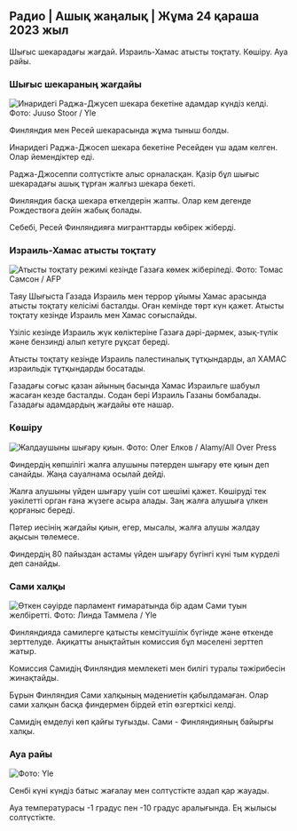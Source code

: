 ## Радио \| Ашық жаңалық \| Жұма 24 қараша 2023 жыл

Шығыс шекарадағы жағдай. Израиль-Хамас атысты тоқтату. Көшіру. Ауа райы.

### Шығыс шекараның жағдайы

![Инаридегі Раджа-Джусеп шекара бекетіне адамдар күндіз келді. Фото: Juuso Stoor / Yle](https://images.cdn.yle.fi/image/upload/c_crop,h_3368,w_5986,x_0,y_0/ar_1.777777777777777,c_fill,g_faces,h_620,h_120.w/q_auto:eco/f_auto/fl_lossy/v1700827102/39-120618465608fd4818b7)

Финляндия мен Ресей шекарасында жұма тыныш болды.

Инаридегі Раджа-Джосеп шекара бекетіне Ресейден үш адам келген. Олар йемендіктер еді.

Раджа-Джосеппи солтүстікте алыс орналасқан. Қазір бұл шығыс шекарадағы ашық тұрған жалғыз шекара бекеті.

Финляндия басқа шекара өткелдерін жапты. Олар кем дегенде Рождествоға дейін жабық болады.

Себебі, Ресей Финляндияға мигранттарды көбірек жіберді.

### Израиль-Хамас атысты тоқтату

![Атысты тоқтату режимі кезінде Газаға көмек жіберіледі. Фото: Томас Самсон / AFP](https://images.cdn.yle.fi/image/upload/c_crop,h_2879,w_5119,x_0,y_533/ar_1.777777777777777,c_fill,g_faces,h_pr_610/d.q_auto:eco/f_auto/fl_lossy/v1700822253/39-120580865603d3467a7a)

Таяу Шығыста Газада Израиль мен террор ұйымы Хамас арасында атысты тоқтату келісімі басталды. Оған кемінде төрт күн қажет. Атысты тоқтату кезінде Израиль мен Хамас соғыспайды.

Үзіліс кезінде Израиль жүк көліктеріне Газаға дәрі-дәрмек, азық-түлік және бензинді алып кетуге рұқсат береді.

Атысты тоқтату кезінде Израиль палестиналық тұтқындарды, ал ХАМАС израильдік тұтқындарды босатады.

Газадағы соғыс қазан айының басында Хамас Израильге шабуыл жасаған кезде басталды. Содан бері Израиль Газаны бомбалады. Газадағы адамдардың жағдайы өте нашар.

### Көшіру

![Жалдаушыны шығару қиын. Фото: Олег Елков / Alamy/All Over Press](https://images.cdn.yle.fi/image/upload/c_crop,h_3182,w_5657,x_121,y_740/ar_1.777777777777777,c_fill,g_hw/65,g_105dpr_1.0/q_auto:eco/f_auto/fl_lossy/v1698135288/39-115380264d2449083906)

Финдердің көпшілігі жалға алушыны пәтерден шығару өте қиын деп санайды. Жаңа сауалнама осылай дейді.

Жалға алушыны үйден шығару үшін сот шешімі қажет. Көшіруді тек уәкілетті орган ғана жүзеге асыра алады. Заң жалға алушыға үлкен қорғаныс береді.

Пәтер иесінің жағдайы қиын, егер, мысалы, жалға алушы жалдау ақысын төлемесе.

Финдердің 80 пайыздан астамы үйден шығару бүгінгі күні тым күрделі деп санайды.

### Сами халқы

![Өткен сәуірде парламент ғимаратында бір адам Сами туын желбіретті. Фото: Линда Таммела / Yle](https://images.cdn.yle.fi/image/upload/c_crop,h_659,w_1173,x_0,y_133/ar_1.777777777777777,c_fill,g_faces,h_620,h_620,w/q_auto:eco/f_auto/fl_lossy/v1693572536/39-10986686437da2797694)

Финляндияда самилерге қатысты кемсітушілік бүгінде және өткенде зерттелуде. Ақиқатты анықтайтын комиссия бұл мәселені зерттеп жатыр.

Комиссия Самидің Финляндия мемлекеті мен билігі туралы тәжірибесін жинақтайды.

Бұрын Финляндия Сами халқының мәдениетін қабылдамаған. Олар сами халқын басқа финдермен бірдей етіп өзгерткісі келді.

Самидің емделуі көп қайғы туғызды. Сами - Финляндияның байырғы халқы.

### Ауа райы

![ Фото: Yle](https://images.cdn.yle.fi/image/upload/c_crop,h_1080,w_1919,x_0,y_0/ar_1.777777777777777,c_fill,g_faces,h_675,w_1200/d_prq.au:eco/f_auto/fl_lossy/v1700835658/39-12063856560b12785459)

Сенбі күні күндіз батыс жағалау мен солтүстікте аздап қар жауады.

Ауа температурасы -1 градус пен -10 градус аралығында. Ең жылысы солтүстікте.